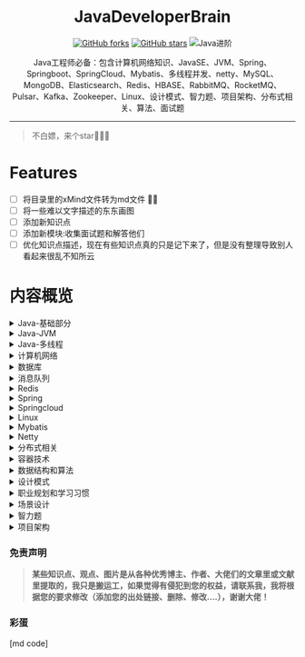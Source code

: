 <h1 align="center">JavaDeveloperBrain</h1>

<div align="center">

[comment]: <> ([![GitHub issues]&#40;https://img.shields.io/github/issues/Swayingleaves/JavaDeveloperBrain?style=for-the-badge&#41;]&#40;https://github.com/Swayingleaves/JavaDeveloperBrain/issues&#41;)
[![GitHub forks](https://img.shields.io/github/forks/Swayingleaves/JavaDeveloperBrain?style=for-the-badge)](https://github.com/Swayingleaves/JavaDeveloperBrain/network)
[![GitHub stars](https://img.shields.io/github/stars/Swayingleaves/JavaDeveloperBrain?style=for-the-badge)](https://github.com/Swayingleaves/JavaDeveloperBrain/stargazers)
![Java进阶](https://img.shields.io/badge/Java-%E8%BF%9B%E9%98%B6-brightgreen?style=for-the-badge)

</div>

<p align="center">Java工程师必备：包含计算机网络知识、JavaSE、JVM、Spring、Springboot、SpringCloud、Mybatis、多线程并发、netty、MySQL、MongoDB、Elasticsearch、Redis、HBASE、RabbitMQ、RocketMQ、Pulsar、Kafka、Zookeeper、Linux、设计模式、智力题、项目架构、分布式相关、算法、面试题</p>

---

> 不白嫖，来个star:star2::star2::star2:

# Features

- [ ] 将目录里的xMind文件转为md文件 :man_technologist:
- [ ] 将一些难以文字描述的东东画图
- [ ] 添加新知识点
- [ ] 添加新模块:收集面试题和解答他们
- [ ] 优化知识点描述，现在有些知识点真的只是记下来了，但是没有整理导致别人看起来很乱不知所云
 
# 内容概览

<details>
<summary><a>Java-基础部分</a></summary>

 - [基本类型](Java-基础/Java类型.md)
 - [包装类型](Java-基础/Java类型.md)
 - [关键字](Java-基础/Java关键字.md)
 - [object](Java-基础/Object.md)
 - [string](Java-基础/Object.md)
 - [数组](Java-基础/数组.md)
 - [继承](Java-基础/继承.md)
 - [反射](Java-基础/反射.md)
 - [异常](Java-基础/异常.md)
 - [泛型](Java-基础/泛型.md)
 - [容器](Java-基础/容器.md)
 - [Java-IO](Java-基础/JavaIO.md)
 - [Java长期支持版本新特性](Java-基础/Java长期支持版本.md)
</details>

<details>
<summary><a>Java-JVM</a></summary>

 - [运行时数据区](Java-JVM/运行时数据区.md)
 - [垃圾回收](Java-JVM/垃圾回收.md)
 - [内存分配与回收](Java-JVM/内存分配与回收策略.md)
 - [类加载机制](Java-JVM/类加载机制.md)
 - [JVM调优](Java-JVM/JVM调优.md)
 - [Java即时编译](Java-JVM/Java即时编译.md)
</details>

<details>
    <summary><a>Java-多线程</a></summary>

- [线程](Java-多线程/线程.md)
- [volatile](Java-多线程/volatile.md)
- [Java对象头](Java-多线程/Java对象头.md)
- [锁机制](Java-多线程/锁机制.md)
- [线程池](Java-多线程/线程池.md)
- [CAS](Java-多线程/CAS.md)
- [AQS](Java-多线程/AQS.md)
- [ThreadLocal](Java-多线程/ThreadLocal.md)
</details>

<details>
    <summary><a>计算机网络</a></summary>

- [网络协议分层](计算机网络/网络协议分层.md)
- [TCP报文](计算机网络/TCP报文.md)
- [UDP报文](计算机网络/UDP报文.md)
- [IP报文](计算机网络/IP报文.md)  
- [TCP/IP](计算机网络/TCP_IP.md)
- [HTTP](计算机网络/http.md)
- [cookie](计算机网络/cookie和session.md)
- [session](计算机网络/cookie和session.md)
- [JWT](计算机网络/JWT.md)
- [跨域](计算机网络/跨域.md)
- [网络攻击行为](计算机网络/网络攻击行为.md)
- [CDN](计算机网络/CDN.md)
- [HTTP面试题](计算机网络/HTTP面试题.md)
</details>

<details>
    <summary><a>数据库</a></summary>

- [MySQL](数据库/MySQL.md)
- MongoDB
- HBASE
- Elasticsearch
</details>

<details>
    <summary><a>消息队列</a></summary>

- 为什么使用消息队列
- 常见的消息队列
    - Redis
    - RabbitMQ
    - RocketMQ
    - Kafka
    - Zookeeper
    - pulsar
- 常见面试题
</details>

<details>
    <summary><a>Redis</a></summary>

- 特点
- Redis为什么这么快
- 常见使用场景
- 数据类型
- 内存回收策略
- 持久化方式
- Redis中的事务
- 常问故障场景
- 集群
</details>

<details>
    <summary><a>Spring</a></summary>

- Spring
- SpringMVC
- SpringBoot
</details>

<details>
    <summary><a>Springcloud</a></summary>

- SpringCloud
    - eureka
    - ribbon
    - feign
    - hystrix
    - zuul
    - SpringCloudConfig
- SpringCloudAlibaba
</details>

<details>
    <summary><a>Linux</a></summary>

- 文件和目录的操作
- 查看文件
- 管理用户
- 进程管理
- 打包和压缩文件
- grep+正则表达式
- Vi编辑器
- 权限管理
- 网络管理
- cpu 100%怎么排查
</details>

<details>
    <summary><a>Mybatis</a></summary>

- 什么是mybatis
- JDBC执行六步走
- mybatis执行8步
- MyBatis整体架构
- mybatis缓存
</details>

<details>
    <summary><a>Netty</a></summary>

- I0模型
- 重要的组件
- netty的使用示例
- TCP粘包/拆包问题
- 解编码技术
- 高性能的原因
</details>

<details>
    <summary><a>分布式相关</a></summary>

- 分布式锁
- 分布式事务
- CAP理论
- BASE
- 一致性算法
</details>

<details>
    <summary><a>容器技术</a></summary>

- docker
</details>

<details>
    <summary><a>数据结构和算法</a></summary>

- 排序
- 树相关
- BFS
- DFS
- 回溯算法
- 二分法
- 贪心算法
- 动态规划
- 分治思想
</details>

<details>
    <summary><a>设计模式</a></summary>

- 简单工厂模式
- 工厂模式
- 抽象工厂模式
- [单例模式](设计模式/单例模式.md)
- 建造者模式
- 原型模式
- 适配器模式
- 装饰器模式
- 代理模式
- 外观模式
- 桥接模式
- 组合模式
- 享元模式
- 策略模式
- 模板方法模式
- 观察者模式
- 迭代子模式
- 责任链模式
- 备忘录模式
- 状态模式
- 访问者模式
- 中介者模式
- 解释器模式
</details>

<details>
    <summary><a>职业规划和学习习惯</a></summary>

- 项目中遇到的问题
- 职业规划
- 平时规则
</details>

<details>
    <summary><a>场景设计</a></summary>

- 有A、B两个大文件，每个文件几十G,而内存只有4G,其中A文件存放学号+姓名，而B文件存放学号+分数，要求生成文件C，存放姓名和分数。怎么实现?
- 秒杀系统怎么设计
- 唯一ID设计
- 产品上线出问题怎么定位错误
- 大量并发查询用户商品信息，MySQL压力大查询慢，保证速度怎么优化方案
- 海量日志数据，提取出某日访问百度次数最多的那个IP。给定a、b两个文件，各存放50亿个url,每个url各 占64字节，内存限制是4G,让你找出a、b文件共同的url?
- 一般内存不足而需要分析的数据又很大的问题都可以使用分治的思想，将数据hash(x)%1000分为小文件再分别加载小文件到内存中处理即可
</details>

<details>
    <summary><a>智力题</a></summary>

- 100只试管里有-只是有毒的，现在有10个小白鼠，如何最快速地判断出那只试管有毒
- 共1000瓶药水，其中I瓶有毒药。已知小白鼠喝毒药一天内死若想在一天内找到毒药，最少需要几只小白鼠?
- 只有两个无刻度的水桶，-个可以装6L水，-一个可以装5L水，如何在桶里装入3L的水
- 25匹马，5个赛道， 每次只能同时有5匹马跑，最少比赛几次选出前三名?家里有两个孩子,一个是女孩，另一个也是女孩的概率是多少?
- 烧一根不均匀的绳，从头烧到尾总共需要1个小时。现在有若干条材质相同的绳子，问如何用烧绳的方法来计时一个小时十五分钟呢?
- 共12个一样的小球，其中只有一个重量与其它不一一样(未知轻重)，给你一个天平，找出那个不同重量的球?
- 有10瓶药，每瓶有10粒药，其中有一瓶是变质的。好药每颗重1克，变质的药每颗比好药重0.1克。问怎样用天秤称一次找出变质的那瓶药？
- 你有两个罐子，50个红色弹球，50个蓝色弹球，如何将这100个球放入到两个罐子，随机选出一个罐子取出的球为红球的概率最大?
- 抢30是双人游戏，游戏规则是:第一个人喊"1"或"2"，第二个人要接着往下喊一个或两个数，然后再轮到第一个人。 两人轮流进行下去。最后喊30的人获胜。问喊数字的最佳策略。
- 某人进行10次打靶，每次打靶可能的得分为0到10分，10次打靶共得90分的可能性有多少种
</details>

<details>
    <summary><a>项目架构</a></summary>
</details>

### 免责声明
> **某些知识点、观点、图片是从各种优秀博主、作者、大佬们的文章里或文献里提取的，我只是搬运工，如果觉得有侵犯到您的权益，请联系我，我将根据您的要求修改（添加您的出处链接、删除、修改....），谢谢大佬！**


### 彩蛋

[md code]

[comment]: <> (如果你发现了这行字：快转行吧！！！Java不仅卷，学的东西还真TM多，呜呜呜呜~~~~)
